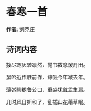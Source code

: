 # 春寒一首

**作者**: 刘克庄

## 诗词内容

拨尽寒灰转凛然，抛书数息煖丹田。

蛩吟近作胜前作，鲸吸今年减去年。

薄粥聊糊鲁公口，重裘犹耸孟生肩。

几时风日妍和了，乱插山花藉草眠。

